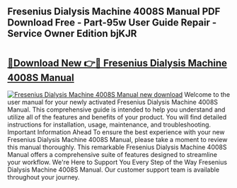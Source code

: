 ## Fresenius Dialysis Machine 4008S Manual PDF Download Free - Part-95w User Guide Repair - Service Owner Edition bjKJR

# <h2><a href="http://bc28800.oget.top/?id=Fresenius+Dialysis+Machine+4008S+Manual">🔗Download New 👉🔴 Fresenius Dialysis Machine 4008S Manual</a></h2>

[![Fresenius Dialysis Machine 4008S Manual new download](https://i.imgur.com/5g1atiW.png)](http://bc28800.oget.top/?id=Fresenius+Dialysis+Machine+4008S+Manual)
Welcome to the user manual for your newly activated Fresenius Dialysis Machine 4008S Manual. This comprehensive guide is intended to help you understand and utilize all of the features and benefits of your product. You will find detailed instructions for installation, usage, maintenance, and troubleshooting. Important Information Ahead To ensure the best experience with your new Fresenius Dialysis Machine 4008S Manual, please take a moment to review this manual thoroughly. This remarkable Fresenius Dialysis Machine 4008S Manual offers a comprehensive suite of features designed to streamline your workflow. We're Here to Support You Every Step of the Way Fresenius Dialysis Machine 4008S Manual. Our customer support team is available throughout your journey.
